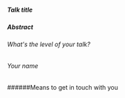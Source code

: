 ##### Talk title



##### Abstract 

<!-- try to stick to 500 characters (two tweets 😉) -->



###### What's the level of your talk?

<!-- beginner, intermediate, advanced -->


###### Your name



######Means to get in touch with you

<!--

  We'll mostly use this issue for communication. But just in case

  it might help to leave your Twitter, Github, Berlin.js Slack, or e-mail.

  Please let us know, if we should a link to your

  Twitter account or website on our page.

 -->